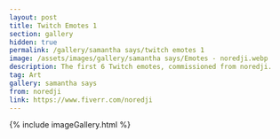 ```yaml
---
layout: post
title: Twitch Emotes 1
section: gallery
hidden: true
permalink: /gallery/samantha says/twitch emotes 1
image: /assets/images/gallery/samantha says/Emotes - noredji.webp
description: The first 6 Twitch emotes, commissioned from noredji.
tag: Art
gallery: samantha says
from: noredji
link: https://www.fiverr.com/noredji
---
```

{% include imageGallery.html %}
